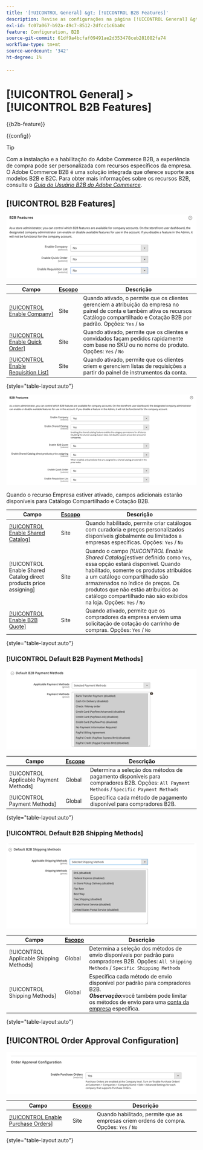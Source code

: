 ```yaml
---
title: '[!UICONTROL General] &gt; [!UICONTROL B2B Features]'
description: Revise as configurações na página [!UICONTROL General] &gt; [!UICONTROL B2B Features] do Administrador do Commerce.
exl-id: fc07a067-b92a-49c7-8512-2dfcc1c6ba0c
feature: Configuration, B2B
source-git-commit: 61df9a4bcfaf09491ae2d353478ceb281082fa74
workflow-type: tm+mt
source-wordcount: '342'
ht-degree: 1%

---
```


# [!UICONTROL General] > [!UICONTROL B2B Features]

{{b2b-feature}}

{{config}}

>[!TIP]
>
>Com a instalação e a habilitação do Adobe Commerce B2B, a experiência de compra pode ser personalizada com recursos específicos da empresa. O Adobe Commerce B2B é uma solução integrada que oferece suporte aos modelos B2B e B2C. Para obter mais informações sobre os recursos B2B, consulte o [_Guia do Usuário B2B do Adobe Commerce_](https://experienceleague.adobe.com/docs/commerce-admin/b2b/introduction.html).

## [!UICONTROL B2B Features]

![Recursos B2B](./assets/b2b-features.png)<!-- zoom -->

| Campo | [Escopo](../../getting-started/websites-stores-views.md#scope-settings) | Descrição |
|------- |----------------------------------------------------------------------- |------------ |
| [[!UICONTROL Enable Company]](../../b2b/account-companies.md) | Site | Quando ativado, o permite que os clientes gerenciem a atribuição da empresa no painel de conta e também ativa os recursos Catálogo compartilhado e Cotação B2B por padrão. Opções: `Yes` / `No` |
| [[!UICONTROL Enable Quick Order]](../../b2b/quick-order.md) | Site | Quando ativado, permite que os clientes e convidados façam pedidos rapidamente com base no SKU ou no nome do produto. Opções: `Yes` / `No` |
| [[!UICONTROL Enable Requisition List]](../../b2b/configure-requisition-lists.md) | Site | Quando ativado, permite que os clientes criem e gerenciem listas de requisições a partir do painel de instrumentos da conta. |

{style="table-layout:auto"}

![Recursos B2B com empresas e catálogos compartilhados habilitados](./assets/b2b-features-company-enabled.png)<!-- zoom -->

Quando o recurso Empresa estiver ativado, campos adicionais estarão disponíveis para Catálogo Compartilhado e Cotação B2B.

| Campo | [Escopo](../../getting-started/websites-stores-views.md#scope-settings) | Descrição |
|------- |----------------------------------------------------------------------- |------------ |
| [[!UICONTROL Enable Shared Catalog]](../../b2b/catalog-shared.md) | Site | Quando habilitado, permite criar catálogos com curadoria e preços personalizados disponíveis globalmente ou limitados a empresas específicas. Opções: `Yes` / `No` |
| [!UICONTROL Enable Shared Catalog direct products price assigning] | Site | Quando o campo _[!UICONTROL Enable Shared Catalog]_&#x200B;estiver definido como `Yes`, essa opção estará disponível. Quando habilitado, somente os produtos atribuídos a um catálogo compartilhado são armazenados no índice de preços. Os produtos que não estão atribuídos ao catálogo compartilhado não são exibidos na loja. Opções: `Yes` / `No` |
| [[!UICONTROL Enable B2B Quote]](../../b2b/configure-quotes.md) | Site | Quando ativado, permite que os compradores da empresa enviem uma solicitação de cotação do carrinho de compras. Opções: `Yes` / `No` |

{style="table-layout:auto"}

### [!UICONTROL Default B2B Payment Methods]

![Configuração B2B - configurações do método de pagamento padrão](./assets/b2b-features-default-payment-methods.png)<!-- zoom -->

| Campo | [Escopo](../../getting-started/websites-stores-views.md#scope-settings) | Descrição |
|------- |----------------------------------------------------------------------- |------------ |
| [!UICONTROL Applicable Payment Methods] | Global | Determina a seleção dos métodos de pagamento disponíveis para compradores B2B. Opções: `All Payment Methods` / `Specific Payment Methods` |
| [!UICONTROL Payment Methods] | Global | Especifica cada método de pagamento disponível para compradores B2B. |

{style="table-layout:auto"}

### [!UICONTROL Default B2B Shipping Methods]

![Configuração B2B - métodos de envio padrão](./assets/b2b-features-shipping-methods.png)<!-- zoom -->

| Campo | [Escopo](../../getting-started/websites-stores-views.md#scope-settings) | Descrição |
|------- |----------------------------------------------------------------------- |------------ |
| [!UICONTROL Applicable Shipping Methods] | Global | Determina a seleção dos métodos de envio disponíveis por padrão para compradores B2B. Opções: `All Shipping Methods` / `Specific Shipping Methods` |
| [!UICONTROL Shipping Methods] | Global | Especifica cada método de envio disponível por padrão para compradores B2B. <br/>**_Observação:_**&#x200B;você também pode limitar os métodos de envio para uma [conta da empresa](../../b2b/account-companies.md) específica. |

{style="table-layout:auto"}

## [!UICONTROL Order Approval Configuration]

![Recursos B2B - Configuração de Aprovação de Pedido](./assets/b2b-features-order-approval.png)<!-- zoom -->

| Campo | [Escopo](../../getting-started/websites-stores-views.md#scope-settings) | Descrição |
|------- |----------------------------------------------------------------------- |------------ |
| [[!UICONTROL Enable Purchase Orders]](../../stores-purchase/purchase-order.md) | Site | Quando habilitado, permite que as empresas criem ordens de compra. Opções: `Yes` / `No` |

{style="table-layout:auto"}



